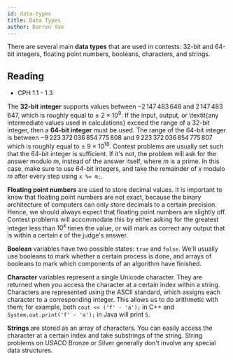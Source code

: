 ```yaml
---
id: data-types
title: Data Types
author: Darren Yao
---
```


There are several main **data types** that are used in contests: 32-bit and 64-bit integers, floating point numbers, booleans, characters, and strings.

<!-- END DESCRIPTION -->

## Reading

 - CPH 1.1 - 1.3
 
The **32-bit integer** supports values between $-2\,147\,483\,648$ and $2\,147\,483\,647$, which is roughly equal to $\pm$ $2 \times 10^9$. If the input, output, or \textit{any intermediate values used in calculations} exceed the range of a 32-bit integer, then a **64-bit integer** must be used. The range of the 64-bit integer is between $-9\,223\,372\,036\,854\,775\,808$ and $9\,223\,372\,036\,854\,775\,807$ which is roughly equal to $\pm$ $9 \times 10^{18}$. Contest problems are usually set such that the 64-bit integer is sufficient. If it's not, the problem will ask for the answer modulo $m$, instead of the answer itself, where $m$ is a prime. In this case, make sure to use 64-bit integers, and take the remainder of $x$ modulo $m$ after every step using `x %= m;`.
 
**Floating point numbers** are used to store decimal values. It is important to know that floating point numbers are not exact, because the binary architecture of computers can only store decimals to a certain precision. Hence, we should always expect that floating point numbers are slightly off. Contest problems will accommodate this by either asking for the greatest integer less than $10^k$ times the value, or will mark as correct any output that is within a certain $\epsilon$ of the judge's answer.

**Boolean** variables have two possible states: `true` and `false`. We'll usually use booleans to mark whether a certain process is done, and arrays of booleans to mark which components of an algorithm have finished.

**Character** variables represent a single Unicode character. They are returned when you access the character at a certain index within a string. Characters are represented using the ASCII standard, which assigns each character to a corresponding integer. This allows us to do arithmetic with them; for example, both `cout << ('f' - 'a');` in C++ and `System.out.print('f' - 'a');` in Java will print `5`.

**Strings** are stored as an array of characters. You can easily access the character at a certain index and take substrings of the string. String problems on USACO Bronze or Silver generally don't involve any special data structures.